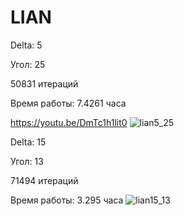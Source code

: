 # LIAN
Delta: 5

Угол: 25

50831 итераций

Время работы: 7.4261 часа

https://youtu.be/DmTc1h1lit0
![lian5_25](https://github.com/alenahalm/LIAN/assets/75882124/586702fa-1c53-4116-b3bb-da497a7bd564)

Delta: 15

Угол: 13

71494 итераций

Время работы: 3.295 часа
![lian15_13](https://github.com/alenahalm/LIAN/assets/75882124/c9dd4237-a438-4a62-a824-81d95ee07abf)

